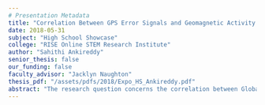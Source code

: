 ```yaml
---
# Presentation Metadata
title: "Correlation Between GPS Error Signals and Geomagnetic Activity in the Ionosphere"
date: 2018-05-31
subject: "High School Showcase"
college: "RISE Online STEM Research Institute"
author: "Sahithi Ankireddy"
senior_thesis: false
our_funding: false
faculty_advisor: "Jacklyn Naughton"
thesis_pdf: "/assets/pdfs/2018/Expo_HS_Ankireddy.pdf"
abstract: "The research question concerns the correlation between Global Positioning System (GPS) error signals and geomagnetic activity in the ionosphere. The purpose of this investigation was to learn more about the correlation between GPS errors and geomagnetic activity in the ionosphere. Additionally it was to investigate the specifics of this correlation to find out exactly what values and measurements in the GPS system are affected and involved. In this project, the GPS errors were determined by WAAS (Wide Area Augmentation System).WAAS only spans over North America and is a correction system that was installed to supplement and correct the GPS in hopes of improving accuracy, availability, and precision. WAAS can be turned off and on in many GPS systems.  Since measurements with WAAS are more accurate, the difference from the measurements of elevation, latitude, and longitude taken with and without WAAS is the the error signal. Geomagnetic activity can be measured by the K-index, which is on a scale of 1-9. Access to the K-index is found online on tha NOAA website in which live data is recorded every 3 hours. As the K-index gets higher, it indicates that there is more geomagnetic activity in the ionosphere. The ionosphere is also where GPS signals are transmitted, therefore, geomagnetic activity can highly affect GPS systems and cause errors. To conduct this experiment, measurements were taken twice a day.  Data collection includes the elevation, longitude, and latitude measurements taken with WAAS enabled and without WAAS. Then, the error signal was calculated for each measurement by subtracting the measurement with WAAS from the measurement without WAAS; this was done separately for each elevation, longitude, and latitude. Lastly, one would go online and immediately record the K-index value, in order to obtain the amount of geomagnetic activity present at the time. It was hypothesized that as the strength of geomagnetic activity, or K-index value, increases, then the amount of GPS errors would increase as well. After the completion of the project, the hypothesis was partially supported. There is a linear correlation in GPS errors in elevation and latitude when the K-index increased from 0 to 2, however, the correlation does not continue as the K-index increases to a value of 3. The most likely explanation for this lack in trend is that the sample size when the K-index value is 3 is less than that at the K-index between 0 to 2. The lack of enough data at the K-index value of 3 may explain why the trend fails to continue.  The hypothesis is not supported for longitude as there does not seem to be a correlation in the data. Further data collection can be made to understand the reasoning behind this. In conclusion, there is a positive linear correlation between geomagnetic activity in ionosphere and GPS errors in both elevation and latitude but not in longitude."
---
```

